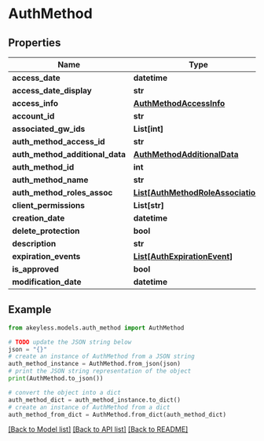 # AuthMethod


## Properties

Name | Type | Description | Notes
------------ | ------------- | ------------- | -------------
**access_date** | **datetime** |  | [optional] 
**access_date_display** | **str** |  | [optional] 
**access_info** | [**AuthMethodAccessInfo**](AuthMethodAccessInfo.md) |  | [optional] 
**account_id** | **str** |  | [optional] 
**associated_gw_ids** | **List[int]** |  | [optional] 
**auth_method_access_id** | **str** |  | [optional] 
**auth_method_additional_data** | [**AuthMethodAdditionalData**](AuthMethodAdditionalData.md) |  | [optional] 
**auth_method_id** | **int** |  | [optional] 
**auth_method_name** | **str** |  | [optional] 
**auth_method_roles_assoc** | [**List[AuthMethodRoleAssociation]**](AuthMethodRoleAssociation.md) |  | [optional] 
**client_permissions** | **List[str]** |  | [optional] 
**creation_date** | **datetime** |  | [optional] 
**delete_protection** | **bool** |  | [optional] 
**description** | **str** |  | [optional] 
**expiration_events** | [**List[AuthExpirationEvent]**](AuthExpirationEvent.md) |  | [optional] 
**is_approved** | **bool** |  | [optional] 
**modification_date** | **datetime** |  | [optional] 

## Example

```python
from akeyless.models.auth_method import AuthMethod

# TODO update the JSON string below
json = "{}"
# create an instance of AuthMethod from a JSON string
auth_method_instance = AuthMethod.from_json(json)
# print the JSON string representation of the object
print(AuthMethod.to_json())

# convert the object into a dict
auth_method_dict = auth_method_instance.to_dict()
# create an instance of AuthMethod from a dict
auth_method_from_dict = AuthMethod.from_dict(auth_method_dict)
```
[[Back to Model list]](../README.md#documentation-for-models) [[Back to API list]](../README.md#documentation-for-api-endpoints) [[Back to README]](../README.md)


